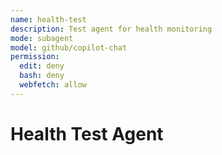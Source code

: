```yaml
---
name: health-test
description: Test agent for health monitoring
mode: subagent
model: github/copilot-chat
permission:
  edit: deny
  bash: deny
  webfetch: allow
---
```

# Health Test Agent